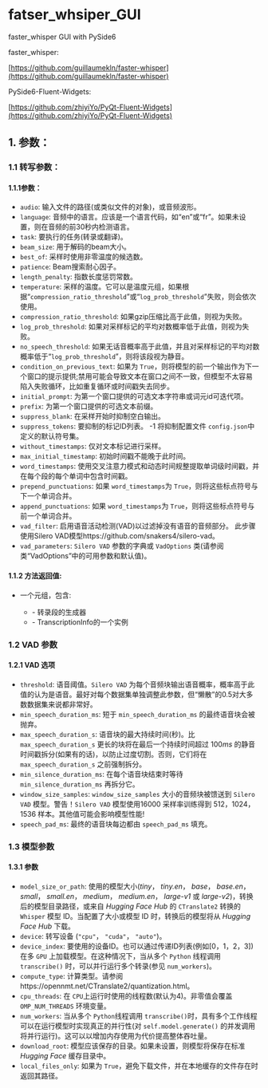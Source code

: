 # fatser_whsiper_GUI

faster_whisper GUI with PySide6


faster_whisper:

[https://github.com/guillaumekln/faster-whisper](https://github.com/guillaumekln/faster-whisper)


PySide6-Fluent-Widgets:

[https://github.com/zhiyiYo/PyQt-Fluent-Widgets](https://github.com/zhiyiYo/PyQt-Fluent-Widgets)


## 1. 参数：

### 1.1 转写参数：

#### 1.1.1参数：

- `audio`: 输入文件的路径(或类似文件的对象)，或音频波形。
- `language`: 音频中的语言。应该是一个语言代码，如“en”或“fr”。如果未设置，则在音频的前30秒内检测语言。
- `task`: 要执行的任务(转录或翻译)。
- `beam_size`: 用于解码的beam大小。
- `best_of`: 采样时使用非零温度的候选数。
- `patience`: Beam搜索耐心因子。
- `length_penalty`: 指数长度惩罚常数。
- `temperature`: 采样的温度。它可以是温度元组，如果根据“`compression_ratio_threshold`”或“`log_prob_threshold`”失败，则会依次使用。
- `compression_ratio_threshold`: 如果gzip压缩比高于此值，则视为失败。
- `log_prob_threshold`: 如果对采样标记的平均对数概率低于此值，则视为失败。
- `no_speech_threshold`: 如果无话音概率高于此值，并且对采样标记的平均对数概率低于“`log_prob_threshold`”，则将该段视为静音。
- `condition_on_previous_text`: 如果为 `True`，则将模型的前一个输出作为下一个窗口的提示提供;禁用可能会导致文本在窗口之间不一致，但模型不太容易陷入失败循环，比如重复循环或时间戳失去同步。
- `initial_prompt`: 为第一个窗口提供的可选文本字符串或词元id可迭代项。
- `prefix`: 为第一个窗口提供的可选文本前缀。
- `suppress_blank`: 在采样开始时抑制空白输出。
- `suppress_tokens`: 要抑制的标记ID列表。 -1 将抑制配置文件 `config.json`中定义的默认符号集。
- `without_timestamps`: 仅对文本标记进行采样。
- `max_initial_timestamp`: 初始时间戳不能晚于此时间。
- `word_timestamps`: 使用交叉注意力模式和动态时间规整提取单词级时间戳，并在每个段的每个单词中包含时间戳。
- `prepend_punctuations`: 如果 `word_timestamps`为 `True`，则将这些标点符号与下一个单词合并。
- `append_punctuations`: 如果 `word_timestamps`为 `True`，则将这些标点符号与前一个单词合并。
- `vad_filter`: 启用语音活动检测(VAD)以过滤掉没有语音的音频部分。 此步骤使用Silero VAD模型https://github.com/snakers4/silero-vad。
- `vad_parameters`: `Silero VAD` 参数的字典或 `VadOptions` 类(请参阅类“VadOptions”中的可用参数和默认值)。

#### 1.1.2 方法返回值:

- 一个元组，包含:

  - \- 转录段的生成器
  - \- TranscriptionInfo的一个实例

### 1.2 VAD 参数

#### 1.2.1 VAD 选项

- `threshold`: 语音阈值。`Silero VAD` 为每个音频块输出语音概率，概率高于此值的认为是语音。最好对每个数据集单独调整此参数，但“懒散”的0.5对大多数数据集来说都非常好。
- `min_speech_duration_ms`: 短于 `min_speech_duration_ms` 的最终语音块会被抛弃。
- `max_speech_duration_s`: 语音块的最大持续时间(秒)。比 `max_speech_duration_s` 更长的块将在最后一个持续时间超过 $100ms$ 的静音时间戳拆分(如果有的话)，以防止过度切割。否则，它们将在 `max_speech_duration_s` 之前强制拆分。
- `min_silence_duration_ms`: 在每个语音块结束时等待 `min_silence_duration_ms` 再拆分它。
- `window_size_samples`: `window_size_samples` 大小的音频块被馈送到 `Silero VAD` 模型。警告！`Silero VAD` 模型使用$16000$ 采样率训练得到 $512$，$1024$，$1536$ 样本。其他值可能会影响模型性能!
- `speech_pad_ms`: 最终的语音块每边都由 `speech_pad_ms` 填充。

### 1.3 模型参数

#### 1.3.1 参数

- `model_size_or_path`: 使用的模型大小(*tiny*， *tiny.en*， *base*， *base.en*， *small*， *small.en*， *medium*， *medium.en*， *large-v1* 或 *large-v2*)，转换后的模型目录路径，或来自 *Hugging Face Hub* 的 `CTranslate2` 转换的 `Whisper` 模型 ID。当配置了大小或模型 ID 时，转换后的模型将从 *Hugging Face Hub* 下载。
- `device`: 转写设备 (`"cpu"`， `"cuda"`， `"auto"`)。
- `device_index`: 要使用的设备ID。也可以通过传递ID列表(例如[0，1，2，3])在多 `GPU` 上加载模型。在这种情况下，当从多个 `Python` 线程调用 `transcribe()` 时，可以并行运行多个转录(参见 `num_workers`)。
- `compute_type`: 计算类型。请参阅https://opennmt.net/CTranslate2/quantization.html。
- `cpu_threads`: 在 `CPU`上运行时使用的线程数(默认为4)。非零值会覆盖 `OMP_NUM_THREADS` 环境变量。
- `num_workers`: 当从多个 `Python`线程调用 `transcribe()`时，具有多个工作线程可以在运行模型时实现真正的并行性(对 `self.model.generate()` 的并发调用将并行运行)。这可以以增加内存使用为代价提高整体吞吐量。
- `download_root`: 模型应该保存的目录。如果未设置，则模型将保存在标准 *Hugging Face* 缓存目录中。
- `local_files_only`: 如果为 `True`，避免下载文件，并在本地缓存的文件存在时返回其路径。
